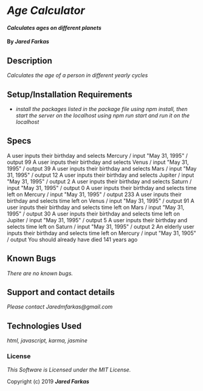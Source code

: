 # _Age Calculator_

#### _Calculates ages on different planets_

#### By _**Jared Farkas**_

## Description

_Calculates the age of a person in different yearly cycles_

## Setup/Installation Requirements

* _install the packages listed in the package file using npm install, then start the server on the localhost using npm run start and run it on the localhost_

## Specs
A user inputs their birthday and selects Mercury / input "May 31, 1995" / output  99
A user inputs their birthday and selects Venus / input "May 31, 1995" / output  39
A user inputs their birthday and selects Mars / input "May 31, 1995" / output  12
A user inputs their birthday and selects Jupiter / input "May 31, 1995" / output  2
A user inputs their birthday and selects Saturn / input "May 31, 1995" / output  0
A user inputs their birthday and selects time left on Mercury / input "May 31, 1995" / output  233
A user inputs their birthday and selects time left on Venus / input "May 31, 1995" / output  91
A user inputs their birthday and selects time left on Mars / input "May 31, 1995" / output  30
A user inputs their birthday and selects time left on Jupiter / input "May 31, 1995" / output  5
A user inputs their birthday and selects time left on Saturn / input "May 31, 1995" / output  2
An elderly user inputs their birthday and selects time left on Mercury / input "May 31, 1905" / output  You should already have died 141 years ago

## Known Bugs

_There are no known bugs._

## Support and contact details

_Please contact Jaredmfarkas@gmail.com_

## Technologies Used

_html, javascript, karma, jasmine_

### License

*This Software is Licensed under the MIT License.*

Copyright (c) 2019 **_Jared Farkas_**
